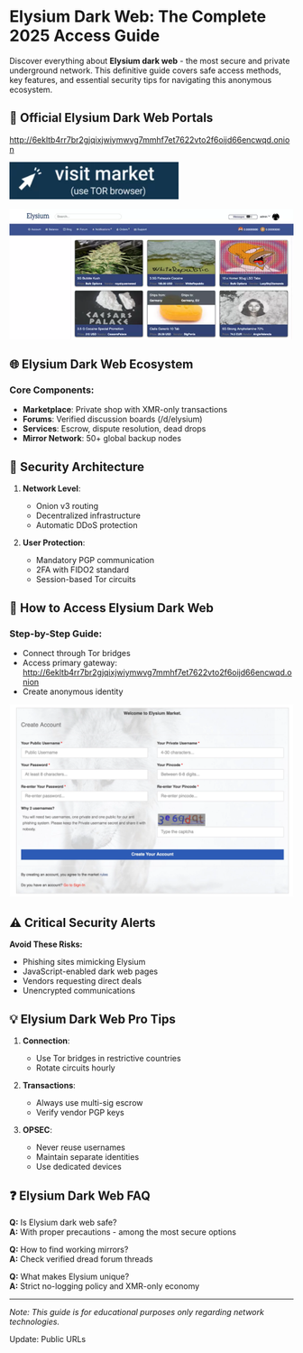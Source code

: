 # Elysium Dark Web: The Complete 2025 Access Guide

Discover everything about **Elysium dark web** - the most secure and private underground network. This definitive guide covers safe access methods, key features, and essential security tips for navigating this anonymous ecosystem.

## 🔗 Official Elysium Dark Web Portals

http://6ekltb4rr7br2gjqixjwiymwvg7mmhf7et7622vto2f6oijd66encwqd.onion

[<img src="/input/small.webp" width="300" alt="Elysium dark web official gateway">](http://6ekltb4rr7br2gjqixjwiymwvg7mmhf7et7622vto2f6oijd66encwqd.onion)

<a href="http://6ekltb4rr7br2gjqixjwiymwvg7mmhf7et7622vto2f6oijd66encwqd.onion"><img src="/input/copy.webp" alt="Elysium dark web interface" style="max-width: 100%;"></a>

## 🌐 Elysium Dark Web Ecosystem

### Core Components:
- **Marketplace**: Private shop with XMR-only transactions
- **Forums**: Verified discussion boards (/d/elysium)
- **Services**: Escrow, dispute resolution, dead drops
- **Mirror Network**: 50+ global backup nodes

## 🔐 Security Architecture

1. **Network Level**:
   - Onion v3 routing
   - Decentralized infrastructure
   - Automatic DDoS protection

2. **User Protection**:
   - Mandatory PGP communication
   - 2FA with FIDO2 standard
   - Session-based Tor circuits

## 🚀 How to Access Elysium Dark Web

### Step-by-Step Guide:
- Connect through Tor bridges
- Access primary gateway: http://6ekltb4rr7br2gjqixjwiymwvg7mmhf7et7622vto2f6oijd66encwqd.onion
- Create anonymous identity

<a href="http://6ekltb4rr7br2gjqixjwiymwvg7mmhf7et7622vto2f6oijd66encwqd.onion"><img src="/input/picture.webp" alt="Elysium dark web login portal" style="max-width: 100%;"></a>

## ⚠️ Critical Security Alerts

**Avoid These Risks:**
- Phishing sites mimicking Elysium
- JavaScript-enabled dark web pages
- Vendors requesting direct deals
- Unencrypted communications

## 💡 Elysium Dark Web Pro Tips

1. **Connection**:
   - Use Tor bridges in restrictive countries
   - Rotate circuits hourly

2. **Transactions**:
   - Always use multi-sig escrow
   - Verify vendor PGP keys

3. **OPSEC**:
   - Never reuse usernames
   - Maintain separate identities
   - Use dedicated devices

## ❓ Elysium Dark Web FAQ

**Q:** Is Elysium dark web safe?  
**A:** With proper precautions - among the most secure options

**Q:** How to find working mirrors?  
**A:** Check verified dread forum threads

**Q:** What makes Elysium unique?  
**A:** Strict no-logging policy and XMR-only economy

---

*Note: This guide is for educational purposes only regarding network technologies.*





Update: Public URLs